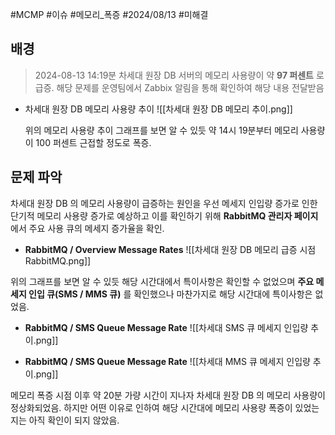 #MCMP #이슈 #메모리_폭증 #2024/08/13 #미해결 


## 배경

> 2024-08-13 14:19분 차세대 원장 DB 서버의 메모리 사용량이 약 **97 퍼센트** 로 급증. 해당 문제를 운영팀에서 Zabbix 알림을 통해 확인하여 해당 내용 전달받음

- 차세대 원장 DB 메모리 사용량 추이
	![[차세대 원장 DB 메모리 추이.png]]

	위의 메모리 사용량 추이 그래프를 보면 알 수 있듯 약 14시 19분부터 메모리 사용량이 100 퍼센트 근접할 정도로 폭증.


## 문제 파악

차세대 원장 DB 의 메모리 사용량이 급증하는 원인을 우선 메세지 인입량 증가로 인한 단기적 메모리 사용량 증가로 예상하고 이를 확인하기 위해 **RabbitMQ 관리자 페이지** 에서 주요 사용 큐의 메세지 증가율을 확인.

- **RabbitMQ / Overview Message Rates**
![[차세대 원장 DB 메모리 급증 시점 RabbitMQ.png]]

위의 그래프를 보면 알 수 있듯 해당 시간대에서 특이사항은 확인할 수 없었으며 **주요 메세지 인입 큐(SMS / MMS 큐)** 를 확인했으나 마찬가지로 해당 시간대에 특이사항은 없었음.

- **RabbitMQ / SMS Queue Message Rate**
	![[차세대 SMS 큐 메세지 인입량 추이.png]]

- **RabbitMQ / SMS Queue Message Rate**
	![[차세대 MMS 큐 메세지 인입량 추이.png]]


메모리 폭증 시점 이후 약 20분 가량 시간이 지나자 차세대 원장 DB 의 메모리 사용량이 정상화되었음. 하지만 어떤 이유로 인하여 해당 시간대에 메모리 사용량 폭증이 있었는지는 아직 확인이 되지 않았음.